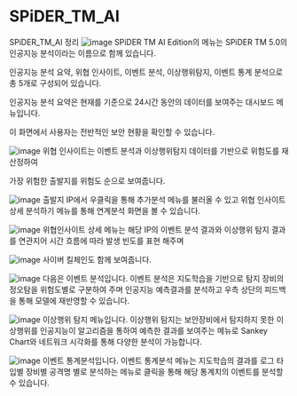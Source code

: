 # SPiDER_TM_AI
SPiDER_TM_AI 정리
![image](https://github.com/user-attachments/assets/064dc765-aa92-4532-88f0-4bae6876b4c9)
SPiDER TM AI Edition의 메뉴는 SPiDER TM 5.0의 인공지능 분석이라는 이름으로 함께 있습니다.

인공지능 분석 요약, 위협 인사이트, 이벤트 분석, 이상행위탐지, 이벤트 통계 분석으로 총 5개로 구성되어 있습니다.

인공지능 분석 요약은 현재를 기준으로 24시간 동안의 데이터를 보여주는 대시보드 메뉴입니다.

이 화면에서 사용자는 전반적인 보안 현황을 확인할 수 있습니다.

![image](https://github.com/user-attachments/assets/47faddf9-9322-4639-bdac-6b25422b34c0)
위협 인사이트는 이벤트 분석과 이상행위탐지 데이터를 기반으로 위험도를 재산정하여

가장 위험한 출발지를 위험도 순으로 보여줍니다. 

![image](https://github.com/user-attachments/assets/76f52ada-153c-420a-ae8a-deadec22d794)
출발지 IP에서 우클릭을 통해 추가분석 메뉴를 불러올 수 있고 위협 인사이트 상세 분석하기 메뉴를 통해 연계분석 화면을 볼 수 있습니다.

![image](https://github.com/user-attachments/assets/ba700ff1-65e6-4322-8415-2653e4992d42)
위협인사이트 상세 메뉴는 해당 IP의 이벤트 분석 결과와 이상행위 탐지 결과를 연관지어 시간 흐름에 따라 발생 빈도를 표현 해주며

![image](https://github.com/user-attachments/assets/d9f2521b-2b6c-4e68-b844-9edf4afe80bd)
사이버 킬체인도 함께 보여줍니다.

![image](https://github.com/user-attachments/assets/66fbd3f9-945d-4762-852e-172d8355b08a)
다음은 이벤트 분석입니다.
이벤트 분석은 지도학습을 기반으로 탐지 장비의 정오탐을 위험도별로 구분하여 주며 인공지능 예측결과를 분석하고 우측 상단의 피드백을 통해
모델에 재반영할 수 있습니다.

![image](https://github.com/user-attachments/assets/f4d49721-8238-4c80-90b3-82448749e24a)
이상행위 탐지 메뉴입니다.
이상행위 탐지는 보안장비에서 탐지하지 못한 이상행위를 인공지능이 알고리즘을 통하여 예측한 결과를 보여주는 메뉴로
Sankey Chart와 네트워크 시각화를 통해 다양한 분석이 가능합니다.

![image](https://github.com/user-attachments/assets/b664cacc-7b21-44a4-9d03-8c57b953cc11)
이벤트 통계분석입니다.
이벤트 통계분석 메뉴는 지도학습의 결과를 로그 타입별 장비별 공격명 별로 분석하는 메뉴로 클릭을 통해 해당 통계치의 이벤트를 분석할 수 있습니다.



